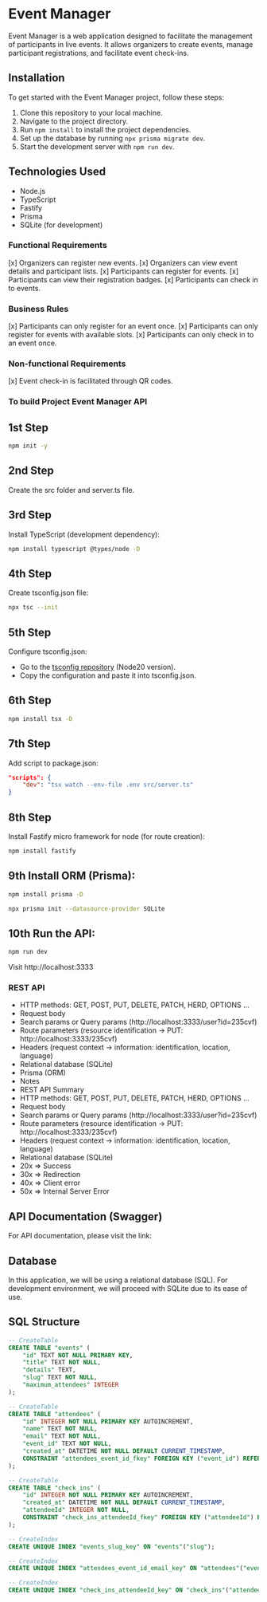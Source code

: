 # Event Manager

Event Manager is a web application designed to facilitate the management of participants in live events. It allows organizers to create events, manage participant registrations, and facilitate event check-ins.

## Installation

To get started with the Event Manager project, follow these steps:

1. Clone this repository to your local machine.
2. Navigate to the project directory.
3. Run `npm install` to install the project dependencies.
4. Set up the database by running `npx prisma migrate dev`.
5. Start the development server with `npm run dev`.

## Technologies Used

- Node.js
- TypeScript
- Fastify
- Prisma
- SQLite (for development)


### Functional Requirements

[x] Organizers can register new events.
[x]  Organizers can view event details and participant lists.
[x]  Participants can register for events.
[x]  Participants can view their registration badges.
[x]  Participants can check in to events.

### Business Rules

[x]  Participants can only register for an event once.
[x]  Participants can only register for events with available slots.
[x]  Participants can only check in to an event once.

### Non-functional Requirements

[x]  Event check-in is facilitated through QR codes.



### To build Project Event Manager API

## 1st Step

```bash
npm init -y
```

## 2nd Step

Create the src folder and server.ts file.

## 3rd Step

Install TypeScript (development dependency):
```bash
npm install typescript @types/node -D
```

## 4th Step

Create tsconfig.json file:
```bash
npx tsc --init
```

## 5th Step

Configure tsconfig.json:

- Go to the [tsconfig repository](https://github.com/tsconfig/bases?tab=readme-ov-file) (Node20 version).
- Copy the configuration and paste it into tsconfig.json.

## 6th Step

```bash
npm install tsx -D
```


## 7th Step

Add script to package.json:

```json
"scripts": {
    "dev": "tsx watch --env-file .env src/server.ts"
}
```
## 8th Step
Install Fastify micro framework for node (for route creation):

```bash
npm install fastify
```

## 9th Install ORM (Prisma):

```bash
npm install prisma -D

npx prisma init --datasource-provider SQLite
```
## 10th Run the API:

```bash
npm run dev
```
Visit http://localhost:3333



### REST API
- HTTP methods: GET, POST, PUT, DELETE, PATCH, HERD, OPTIONS ...
- Request body
- Search params or Query params (http://localhost:3333/user?id=235cvf)
- Route parameters (resource identification -> PUT: http://localhost:3333/235cvf)
- Headers (request context -> information: identification, location, language)
- Relational database (SQLite)
- Prisma (ORM)
- Notes
- REST API Summary
- HTTP methods: GET, POST, PUT, DELETE, PATCH, HERD, OPTIONS ...
- Request body
- Search params or Query params (http://localhost:3333/user?id=235cvf)
- Route parameters (resource identification -> PUT: http://localhost:3333/235cvf)
- Headers (request context -> information: identification, location, language)
- Relational database (SQLite)
- 20x => Success
- 30x => Redirection
- 40x => Client error
- 50x => Internal Server Error



## API Documentation (Swagger)

For API documentation, please visit the link: 

## Database

In this application, we will be using a relational database (SQL). For development environment, we will proceed with SQLite due to its ease of use.

## SQL Structure

```sql
-- CreateTable
CREATE TABLE "events" (
    "id" TEXT NOT NULL PRIMARY KEY,
    "title" TEXT NOT NULL,
    "details" TEXT,
    "slug" TEXT NOT NULL,
    "maximum_attendees" INTEGER
);

-- CreateTable
CREATE TABLE "attendees" (
    "id" INTEGER NOT NULL PRIMARY KEY AUTOINCREMENT,
    "name" TEXT NOT NULL,
    "email" TEXT NOT NULL,
    "event_id" TEXT NOT NULL,
    "created_at" DATETIME NOT NULL DEFAULT CURRENT_TIMESTAMP,
    CONSTRAINT "attendees_event_id_fkey" FOREIGN KEY ("event_id") REFERENCES "events" ("id") ON DELETE RESTRICT ON UPDATE CASCADE
);

-- CreateTable
CREATE TABLE "check_ins" (
    "id" INTEGER NOT NULL PRIMARY KEY AUTOINCREMENT,
    "created_at" DATETIME NOT NULL DEFAULT CURRENT_TIMESTAMP,
    "attendeeId" INTEGER NOT NULL,
    CONSTRAINT "check_ins_attendeeId_fkey" FOREIGN KEY ("attendeeId") REFERENCES "attendees" ("id") ON DELETE RESTRICT ON UPDATE CASCADE
);

-- CreateIndex
CREATE UNIQUE INDEX "events_slug_key" ON "events"("slug");

-- CreateIndex
CREATE UNIQUE INDEX "attendees_event_id_email_key" ON "attendees"("event_id", "email");

-- CreateIndex
CREATE UNIQUE INDEX "check_ins_attendeeId_key" ON "check_ins"("attendeeId");
```